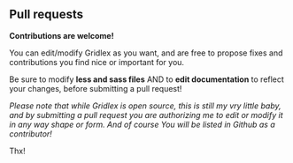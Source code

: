 ## Pull requests

**Contributions are welcome!**

You can edit/modify Gridlex as you want, and are free to propose fixes and contributions you find nice or important for you.

Be sure to modify **less and sass files** AND to **edit documentation** to reflect your changes, before submitting a pull request!

*Please note that while Gridlex is open source, this is still my vry little baby, and by submitting a pull request 
you are authorizing me to edit or modify it in any way shape or form. And of course You will be listed in Github 
as a contributor!*

Thx!

